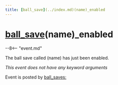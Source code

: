 ```yaml
---
title: [ball_save](../index.md)(name)_enabled
---
```


# [ball_save](../index.md)(name)_enabled


--8<-- "event.md"

The ball save called (name) has just been enabled.

*This event does not have any keyword arguments*

Event is posted by [ball_saves:](../config/ball_saves.md)
